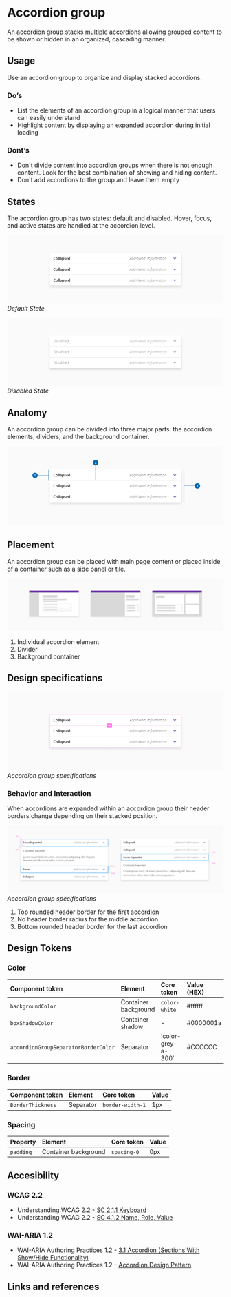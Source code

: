 # Accordion group

An accordion group stacks multiple accordions allowing grouped content to be shown or hidden in an organized, cascading manner. 

## Usage

Use an accordion group to organize and display stacked accordions.

### Do’s

* List the elements of an accordion group in a logical manner that users can easily understand 
* Highlight content by displaying an expanded accordion during initial loading

### Dont’s

* Don't divide content into accordion groups when there is not enough content. Look for the best combination of showing and hiding content.
* Don't add accordions to the group and leave them empty


## States

The accordion group has two states: default and disabled. Hover, focus, and active states are handled at the accordion level.

![Accordion Group Default State](images/accordion_group_default.png)
_Default State_

![Accordion Group Disabled State](images/accordion_group_disabled.png)
_Disabled State_

## Anatomy

An accordion group can be divided into three major parts: the accordion elements, dividers, and the background container.

![Accordion Group Anatomy](images/accordion_group_anatomy.png)


## Placement

An accordion group can be placed with main page content or placed inside of a container such as a side panel or tile.

![Accordion Group Anatomy](images/accordion_group_placement.png)

1. Individual accordion element
2. Divider
3. Background container


## Design specifications

![Accordion Group Specifications](images/accordion_group_specs.png)
_Accordion group specifications_


### Behavior and Interaction

When accordions are expanded within an accordion group their header borders change depending on their stacked position.

![Accordion Group Specifications](images/accordion_group_specs_interactions.png)
_Accordion group specifications_

1. Top rounded header border for the first accordion
2. No header border radius for the middle accordion
3. Bottom rounded header border for the last accordion


## Design Tokens

### Color

| Component token                             | Element                      | Core token                 | Value (HEX)  |
| :------------------------------------------ | :--------------------------- | :------------------------- | :----------- |
| `backgroundColor`                           | Container background         | `color-white`              | #ffffff      |
| `boxShadowColor`                            | Container shadow             | -                          | #0000001a    |
| `accordionGroupSeparatorBorderColor`        | Separator                    | 'color-grey-a-300'         | #CCCCCC      |

### Border

| Component token                             | Element                      | Core token           | Value        |
| :------------------------------------------ | :--------------------------- | :------------------- | :----------- |
| `BorderThickness`                           | Separator                    | `border-width-1`     | 1px          | 


### Spacing

| Property                                    | Element                      | Core token           | Value        |
| :------------------------------------------ | :--------------------------- | :------------------- | :----------- |
| `padding`                                   | Container background         | `spacing-0`          | 0px          | 


## Accesibility

### WCAG 2.2

* Understanding WCAG 2.2 - [SC 2.1.1 Keyboard](https://www.w3.org/WAI/WCAG22/Understanding/keyboard.html)
* Understanding WCAG 2.2 - [SC 4.1.2 Name, Role, Value](https://www.w3.org/WAI/WCAG22/Understanding/name-role-value.html)

### WAI-ARIA 1.2

* WAI-ARIA Authoring Practices 1.2 - [3.1 Accordion (Sections With Show/Hide Functionality)](https://www.w3.org/TR/wai-aria-practices-1.2/#accordion)
* WAI-ARIA Authoring Practices 1.2 - [Accordion Design Pattern](https://www.w3.org/TR/wai-aria-practices-1.2/examples/accordion/accordion.html)



## Links and references

<!--

* [Angular CDK component](url)
* [React CDK component](url)
* [Adobe XD component](url)

____________________________________________________________

* [Edit this page on GitHub](url)
